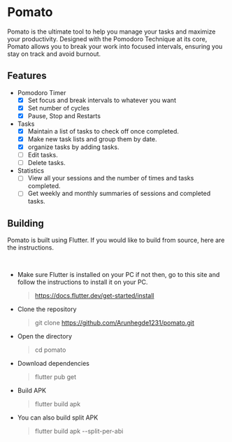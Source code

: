  # Pomato

<p>Pomato is the ultimate tool to help you manage your tasks and maximize your productivity. Designed with the Pomodoro Technique at its core, Pomato allows you to break your work into focused intervals, ensuring you stay on track and avoid burnout.</p>

## Features

- Pomodoro Timer
  - [x] Set focus and break intervals to whatever you want
  - [x] Set number of cycles
  - [x] Pause, Stop and Restarts
- Tasks
  - [x] Maintain a list of tasks to check off once completed.
  - [x] Make new task lists and group them by date.
  - [x] organize tasks by adding tasks.
  - [ ] Edit tasks.
  - [ ] Delete tasks.
- Statistics
  - [ ] View all your sessions and the number of times and tasks completed.
  - [ ]  Get weekly and monthly summaries of sessions and completed tasks.

## Building

<p>Pomato is built using Flutter. If you would like to build from source, here are the instructions.</p>
<br>

- Make sure Flutter is installed on your PC if not then, go to this site and follow the instructions to install it on your PC.<br>

  > https://docs.flutter.dev/get-started/install

- Clone the repository<br>

    > git clone https://github.com/Arunhegde1231/pomato.git

- Open the directory<br>

    > cd pomato

- Download dependencies<br>

    > flutter pub get

- Build APK<br>

    > flutter build apk

- You can also build split APK<br>

    > flutter build apk --split-per-abi
